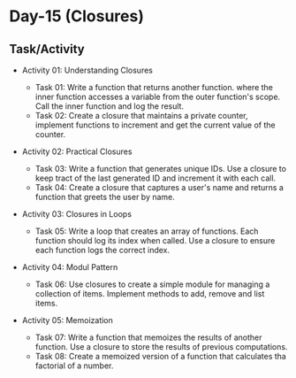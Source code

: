 # Day-15 (Closures)

## Task/Activity

- Activity 01: Understanding Closures

  - Task 01: Write a function that returns another function. where the inner function accesses a variable from the outer function's scope. Call the inner function and log the result.
  - Task 02: Create a closure that maintains a private counter, implement functions to increment and get the current value of the counter.

- Activity 02: Practical Closures

  - Task 03: Write a function that generates unique IDs. Use a closure to keep tract of the last generated ID and increment it with each call.
  - Task 04: Create a closure that captures a user's name and returns a function that greets the user by name.

- Activity 03: Closures in Loops

  - Task 05: Write a loop that creates an array of functions. Each function should log its index when called. Use a closure to ensure each function logs the correct index.

- Activity 04: Modul Pattern

  - Task 06: Use closures to create a simple module for managing a collection of items. Implement methods to add, remove and list items.

- Activity 05: Memoization
  - Task 07: Write a function that memoizes the results of another function. Use a closure to store the results of previous computations.
  - Task 08: Create a memoized version of a function that calculates tha factorial of a number.
